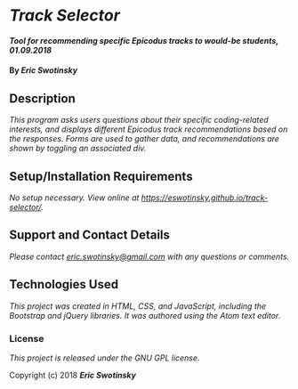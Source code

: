 # _Track Selector_

#### _Tool for recommending specific Epicodus tracks to would-be students, 01.09.2018_

#### By _**Eric Swotinsky**_

## Description

_This program asks users questions about their specific coding-related interests, and displays different Epicodus track recommendations based on the responses. Forms are used to gather data, and recommendations are shown by toggling an associated div._

## Setup/Installation Requirements

_No setup necessary. View online at https://eswotinsky.github.io/track-selector/._

## Support and Contact Details

_Please contact eric.swotinsky@gmail.com with any questions or comments._

## Technologies Used

_This project was created in HTML, CSS, and JavaScript, including the Bootstrap and jQuery libraries. It was authored using the Atom text editor._

### License

*This project is released under the GNU GPL license.*

Copyright (c) 2018 **_Eric Swotinsky_**
